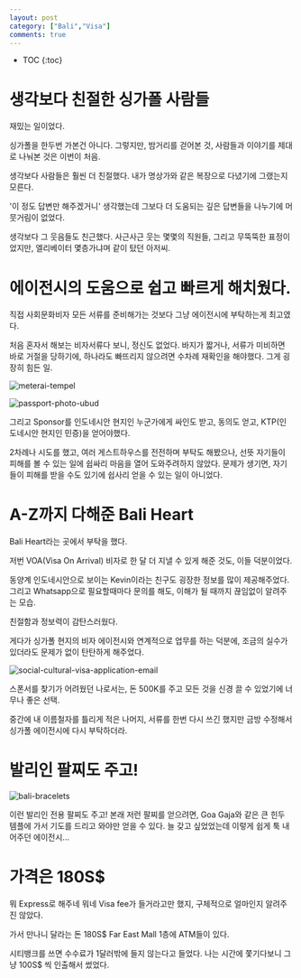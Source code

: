 ```yaml
---
layout: post
category: ["Bali","Visa"]
comments: true
---
```


* TOC
{:toc}

# 생각보다 친절한 싱가폴 사람들

재밌는 일이었다.

싱가폴을 한두번 가본건 아니다.
그렇지만, 밤거리를 걷어본 것, 사람들과 이야기를 제대로 나눠본 것은 이번이 처음.

생각보다 사람들은 훨씬 더 친절했다.
내가 명상가와 같은 복장으로 다녔기에 그랬는지 모른다.

'이 정도 답변만 해주겠거니' 생각했는데
그보다 더 도움되는 깊은 답변들을 나누기에
머뭇거림이 없었다.

생각보다 그 웃음들도 친근했다.
사근사근 웃는 몇몇의 직원들, 그리고 
무뚝뚝한 표정이었지만, 엘리베이터 몇층가냐며 
같이 탔던 아저씨.

# 에이전시의 도움으로 쉽고 빠르게 해치웠다.

직접 사회문화비자 모든 서류를 준비해가는 것보다
그냥 에이전시에 부탁하는게 최고였다.

처음 혼자서 해보는 비자서류다 보니, 
정신도 없었다.
바지가 짧거나, 서류가 미비하면
바로 거절을 당하기에, 하나라도 빠뜨리지 않으려면 수차례 재확인을 해야했다.
그게 굉장히 힘든 일.

![meterai-tempel](https://user-images.githubusercontent.com/35059428/56091213-69a9d800-5ede-11e9-980c-4da81b9c397a.jpg "없으면 서류의 공신력이 안생긴다는 우표, 우체국에서 구입이 가능하다.")


![passport-photo-ubud](https://user-images.githubusercontent.com/35059428/56091219-79c1b780-5ede-11e9-88af-98fcc27b6790.jpg "60K에 여권사진 4매도 샀다. 5분만에 발급해주던")



그리고 Sponsor를 인도네시안 현지인 누군가에게 싸인도 받고, 동의도 얻고, KTP(인도네시안 현지인 민증)을 얻어야했다.



2차례나 시도를 했고, 여러 게스트하우스를 전전하며 부탁도 해봤으나, 선뜻 자기들이 피해를 볼 수 있는 일에 쉽싸리 마음을 열어 도와주려하지 않았다.
문제가 생기면, 자기들이 피해를 받을 수도 있기에 쉽사리 얻을 수 있는 일이 아니었다.

# A-Z까지 다해준 Bali Heart

Bali Heart라는 곳에서 부탁을 했다.

저번 VOA(Visa On Arrival) 비자로 한 달 더 지낼 수 있게 해준 것도, 이들 덕분이었다.

동양계 인도네시안으로 보이는 Kevin이라는 친구도 굉장한 정보를 많이 제공해주었다. 그리고 Whatsapp으로 필요할때마다 문의를 해도, 이해가 될 때까지 끊임없이 알려주는 모습.

친절함과 정보력이 감탄스러웠다.

게다가 싱가폴 현지의 비자 에이전시와 연계적으로 업무를 하는 덕분에, 조금의 실수가 있더라도 문제가 없이 탄탄하게 해주었다.

![social-cultural-visa-application-email](https://user-images.githubusercontent.com/35059428/56091292-ce196700-5edf-11e9-85c3-0b761b269930.jpg "싱가폴 측 에이전시 담당자와 이메일 교신해주던 내용" )


스폰서를 찾기가 어려웠던 나로서는,
돈 500K를 주고 모든 것을 신경 끌 수 있었기에
너무나 좋은 선택.

중간에 내 이름철자를 틀리게 적은 나머지, 서류를 한번 다시 쓰긴 했지만 금방 수정해서 싱가폴 에이전시에 다시 부탁하더라.

# 발리인 팔찌도 주고!

![bali-bracelets](https://user-images.githubusercontent.com/35059428/56091247-1d12cc80-5edf-11e9-9e06-a518404af767.JPG)

이런 발리인 전용 팔찌도 주고!
본래 저런 팔찌를 얻으려면, Goa Gaja와 같은 큰 힌두 템플에 가서 기도를 드리고 와야만 얻을 수 있다.
늘 갖고 싶었었는데 이렇게 쉽게 툭 내어주던 에이전시...

# 가격은 180S$

뭐 Express로 해주네 뭐네
Visa fee가 들거라고만 했지,
구체적으로 얼마인지 알려주진 않았다.

가서 만나니 달라는 돈 180S$
Far East Mall 1층에 ATM들이 있다.

시티뱅크를 쓰면 수수료가 1달러밖에 들지 않는다고 들었다.
나는 시간에 쫓기다보니 그냥 100S$ 씩 인출해서 썼었다.

